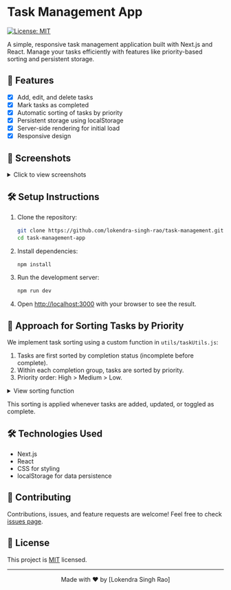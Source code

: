 # Task Management App

[![License: MIT](https://img.shields.io/badge/License-MIT-yellow.svg)](https://opensource.org/licenses/MIT)

A simple, responsive task management application built with Next.js and React. Manage your tasks efficiently with features like priority-based sorting and persistent storage.

## 🚀 Features

- [x] Add, edit, and delete tasks
- [x] Mark tasks as completed
- [x] Automatic sorting of tasks by priority
- [x] Persistent storage using localStorage
- [x] Server-side rendering for initial load
- [x] Responsive design

## 📸 Screenshots

<details>
<summary>Click to view screenshots</summary>

### Task List

![Task List](./public/task-list.png)

### Add Task

![Add Task](./public/add-task.png)

### Edit Task

![Edit Task](./public/edit-task.png)

</details>

## 🛠️ Setup Instructions

1. Clone the repository:

   ```bash
   git clone https://github.com/lokendra-singh-rao/task-management.git
   cd task-management-app
   ```

2. Install dependencies:

   ```bash
   npm install
   ```

3. Run the development server:

   ```bash
   npm run dev
   ```

4. Open [http://localhost:3000](http://localhost:3000) with your browser to see the result.

## 🧠 Approach for Sorting Tasks by Priority

We implement task sorting using a custom function in `utils/taskUtils.js`:

1. Tasks are first sorted by completion status (incomplete before complete).
2. Within each completion group, tasks are sorted by priority.
3. Priority order: High > Medium > Low.

<details>
<summary>View sorting function</summary>

```javascript
const priorityOrder = { high: 1, medium: 2, low: 3 };

export function sortTasks(tasks) {
  return tasks.sort((a, b) => {
    if (a.completed !== b.completed) {
      return a.completed ? 1 : -1;
    }
    return priorityOrder[a.priority] - priorityOrder[b.priority];
  });
}
```

</details>

This sorting is applied whenever tasks are added, updated, or toggled as complete.

## 🛠️ Technologies Used

- Next.js
- React
- CSS for styling
- localStorage for data persistence

## 🤝 Contributing

Contributions, issues, and feature requests are welcome! Feel free to check [issues page](https://github.com/lokendra-singh-rao/task-management/issues).

## 📝 License

This project is [MIT](https://opensource.org/licenses/MIT) licensed.

---

<div align="center">

Made with ❤️ by [Lokendra Singh Rao]

</div>
